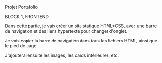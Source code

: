 Projet Portafolio

BLOCK 1, FRONTEND

Dans cette partie, je vais créer un site statique HTML+CSS, avec une barre de navigation et des liens hypertexte pour changer d'onglet.

Je vais copier la barre de navigation dans tous les fichiers HTML, ainsi que le pied de page.

J'ajouterai ensuite les images, les cards intérieures, etc.
